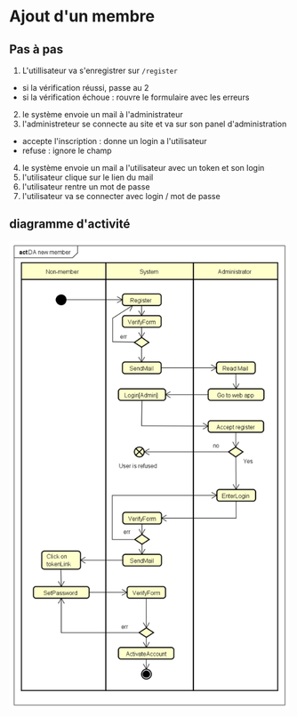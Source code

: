 # Ajout d'un membre

## Pas à pas

1. L'utillisateur va s'enregistrer sur `/register`
  - si la vérification réussi, passe au 2
  - si la vérification échoue : rouvre le formulaire avec les erreurs
2. le système envoie un mail à l'administrateur
3. l'administreteur se connecte au site et va sur son panel d'administration
  - accepte l'inscription : donne un login a l'utilisateur
  - refuse : ignore le champ
4. le système envoie un mail a l'utilisateur avec un token et son login
5. l'utilisateur clique sur le lien du mail
6. l'utilisateur rentre un mot de passe
7. l'utilisateur va se connecter avec login / mot de passe

## diagramme d'activité

![DA register](img/register/DA_new_member.png)
